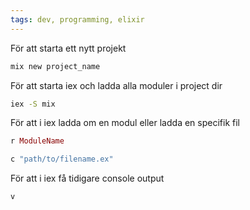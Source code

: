 ```yaml
---
tags: dev, programming, elixir
---
```


För att starta ett nytt projekt
```bash
mix new project_name
```

För att starta iex och ladda alla moduler i project dir
``` bash
iex -S mix
```

För att i iex ladda om en modul eller ladda en specifik fil
``` elixir
r ModuleName
```

```elixir
c "path/to/filename.ex"
```

För att i iex få tidigare console output
``` elixir
v
```

